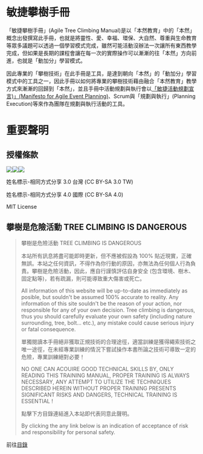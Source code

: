 # 敏捷攀樹手冊

「敏捷攀樹手冊」(Agile Tree Climbing Manual)是以「本然教育」中的「本然」概念出發撰寫此手冊，也就是將靈性、愛、幸福、環保、大自然、尊重與生命教育等眾多議題可以透過一個學習模式完成，雖然可能活動沒辦法一次讓所有東西教學完成，但如果是長期的課程會讓在每一次的實際操作可以漸漸的往「本然」方向前進，也就是「動加分」學習模式。

因此專業的「攀樹技術」在此手冊是工具，是達到朝向「本然」的「動加分」學習模式中的工具之一，因此手冊以如何將專業的攀樹技術藉由融合「本然教育」教學方式來漸漸的回歸到「本然」，並且手冊中活動規劃與執行會以[「敏捷活動規劃宣言)」(Manifesto for Agile Event Planning)](https://github.com/Uesugi-Summer-Sea/Manifesto-for-Agile-Event-Planning)、Scrum與「規劃與執行」(Planning Execution)等來作為團隊在規劃與執行活動的工具。

# 重要聲明

## 授權條款

![](https://creativecommons.org/images/deed/svg/cc_white.svg)![](https://creativecommons.org/images/deed/svg/attribution_icon_white.svg)![](https://creativecommons.org/images/deed/svg/sa_white.svg)

姓名標示-相同方式分享 3.0 台灣 (CC BY-SA 3.0 TW)

姓名標示-相同方式分享 4.0 國際 (CC BY-SA 4.0)

MIT License

## 攀樹是危險活動 TREE CLIMBING IS DANGEROUS

> 攀樹是危險活動 TREE CLIMBING IS DANGEROUS
>
> 本站所有訊息將盡可能即時更新，但不應被假設為 100% 貼近現實，正確無誤。本站之任何資訊，不得作為你行動的原因，亦無法為任何個人行為負責。攀樹是危險活動，因此，應自行謹慎評估自身安全 (包含環境、樹木、固定點等)，若有疏漏，則可能導致重大傷害或死亡。
>
> All information of this website will be up-to-date as immediately as posible, but souldn't be assumed 100% accurate to reality. Any information of this site souldn't be the reason of your action, nor responsible for any of your own decision. Tree climbing is dangerous, thus you should carefully evaluate your own safety (including nature surrounding, tree, bolt... etc.), any mistake could cause serious injury or fatal consequence.
>
> 單獨閱讀本手冊絕非獲取正規技術的合理途徑，適當訓練是獲得繩索技術之唯一途徑，在未經專業訓練的情況下嘗試操作本書所論之技術可導致一定的危險，專業訓練絕對必要！
>
> NO ONE CAN ACOUIRE GOOD TECHNICAL SKILLS BY, ONLY READING THIS TRAINING MANUAL, PROPER TRAINING IS ALWAYS NECESSARY, ANY ATTEMPT TO UTILIZE THE TECHNIQUES DESCRIBED HEREIN WITHOUT PROPER TRAINING PRESENTS SIGNIFICANT RISKS AND DANGERS, TECHNICAL TRAINING IS ESSENTIAL !
>
> 點擊下方目錄連結進入本站即代表同意此聲明。
>
> By clicking the any link below is an indication of acceptance of risk and responsibility for personal safety.

前往[目錄](docs/README.md)
